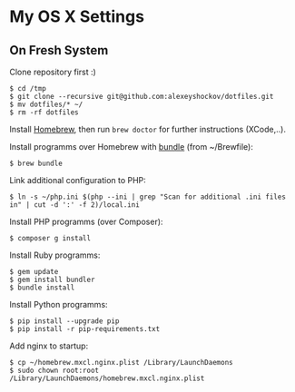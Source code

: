 # My OS X Settings

## On Fresh System

Clone repository first :)

```
$ cd /tmp
$ git clone --recursive git@github.com:alexeyshockov/dotfiles.git
$ mv dotfiles/* ~/
$ rm -rf dotfiles
```

Install [Homebrew](http://brew.sh/), then run `brew doctor` for further instructions (XCode,..).

Install programms over Homebrew with [bundle](https://github.com/Homebrew/homebrew-bundle) (from ~/Brewfile):
```
$ brew bundle
```

Link additional configuration to PHP:
```
$ ln -s ~/php.ini $(php --ini | grep "Scan for additional .ini files in" | cut -d ':' -f 2)/local.ini
```

Install PHP programms (over Composer):
```
$ composer g install
```

Install Ruby programms:
```
$ gem update
$ gem install bundler
$ bundle install
```

Install Python programms:
```
$ pip install --upgrade pip
$ pip install -r pip-requirements.txt
```

Add nginx to startup:
```
$ cp ~/homebrew.mxcl.nginx.plist /Library/LaunchDaemons
$ sudo chown root:root /Library/LaunchDaemons/homebrew.mxcl.nginx.plist
```
